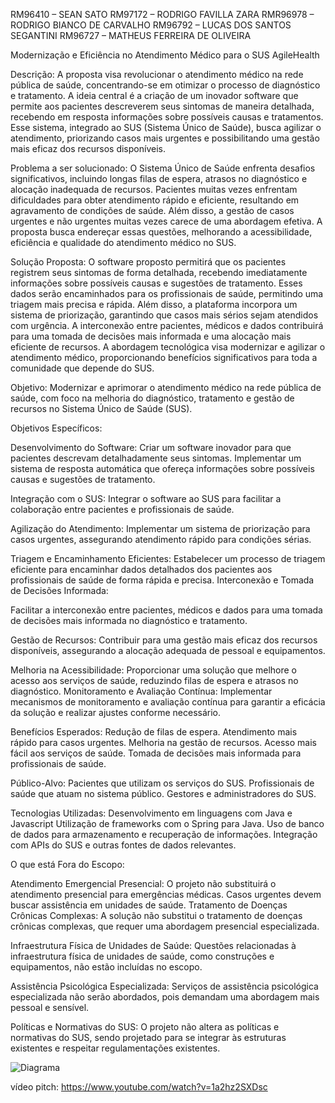 RM96410 – SEAN SATO
RM97172 – RODRIGO FAVILLA ZARA
RMR96978 – RODRIGO BIANCO DE CARVALHO
RM96792 – LUCAS DOS SANTOS SEGANTINI
RM96727 – MATHEUS FERREIRA DE OLIVEIRA



Modernização e Eficiência no Atendimento Médico para o SUS
AgileHealth

Descrição:
A proposta visa revolucionar o atendimento médico na rede pública de saúde, concentrando-se em otimizar o processo de diagnóstico e tratamento. A ideia central é a criação de um inovador software que permite aos pacientes descreverem seus sintomas de maneira detalhada, recebendo em resposta informações sobre possíveis causas e tratamentos. Esse sistema, integrado ao SUS (Sistema Único de Saúde), busca agilizar o atendimento, priorizando casos mais urgentes e possibilitando uma gestão mais eficaz dos recursos disponíveis.

Problema a ser solucionado:
O Sistema Único de Saúde enfrenta desafios significativos, incluindo longas filas de espera, atrasos no diagnóstico e alocação inadequada de recursos. Pacientes muitas vezes enfrentam dificuldades para obter atendimento rápido e eficiente, resultando em agravamento de condições de saúde. Além disso, a gestão de casos urgentes e não urgentes muitas vezes carece de uma abordagem efetiva. A proposta busca endereçar essas questões, melhorando a acessibilidade, eficiência e qualidade do atendimento médico no SUS.

Solução Proposta:
O software proposto permitirá que os pacientes registrem seus sintomas de forma detalhada, recebendo imediatamente informações sobre possíveis causas e sugestões de tratamento. Esses dados serão encaminhados para os profissionais de saúde, permitindo uma triagem mais precisa e rápida. Além disso, a plataforma incorpora um sistema de priorização, garantindo que casos mais sérios sejam atendidos com urgência. A interconexão entre pacientes, médicos e dados contribuirá para uma tomada de decisões mais informada e uma alocação mais eficiente de recursos. A abordagem tecnológica visa modernizar e agilizar o atendimento médico, proporcionando benefícios significativos para toda a comunidade que depende do SUS.






Objetivo:
Modernizar e aprimorar o atendimento médico na rede pública de saúde, com foco na melhoria do diagnóstico, tratamento e gestão de recursos no Sistema Único de Saúde (SUS).

Objetivos Específicos:

Desenvolvimento do Software:
Criar um software inovador para que pacientes descrevam detalhadamente seus sintomas.
Implementar um sistema de resposta automática que ofereça informações sobre possíveis causas e sugestões de tratamento.

Integração com o SUS:
Integrar o software ao SUS para facilitar a colaboração entre pacientes e profissionais de saúde.

Agilização do Atendimento:
Implementar um sistema de priorização para casos urgentes, assegurando atendimento rápido para condições sérias.

Triagem e Encaminhamento Eficientes:
Estabelecer um processo de triagem eficiente para encaminhar dados detalhados dos pacientes aos profissionais de saúde de forma rápida e precisa.
Interconexão e Tomada de Decisões Informada:

Facilitar a interconexão entre pacientes, médicos e dados para uma tomada de decisões mais informada no diagnóstico e tratamento.

Gestão de Recursos:
Contribuir para uma gestão mais eficaz dos recursos disponíveis, assegurando a alocação adequada de pessoal e equipamentos.

Melhoria na Acessibilidade:
Proporcionar uma solução que melhore o acesso aos serviços de saúde, reduzindo filas de espera e atrasos no diagnóstico.
Monitoramento e Avaliação Contínua:
Implementar mecanismos de monitoramento e avaliação contínua para garantir a eficácia da solução e realizar ajustes conforme necessário.

Benefícios Esperados:
Redução de filas de espera.
Atendimento mais rápido para casos urgentes.
Melhoria na gestão de recursos.
Acesso mais fácil aos serviços de saúde.
Tomada de decisões mais informada para profissionais de saúde.

Público-Alvo:
Pacientes que utilizam os serviços do SUS.
Profissionais de saúde que atuam no sistema público.
Gestores e administradores do SUS.

Tecnologias Utilizadas:
Desenvolvimento em linguagens com Java e Javascript
Utilização de frameworks com o Spring para Java.
Uso de banco de dados para armazenamento e recuperação de informações.
Integração com APIs do SUS e outras fontes de dados relevantes.

O que está Fora do Escopo:

Atendimento Emergencial Presencial:
O projeto não substituirá o atendimento presencial para emergências médicas. Casos urgentes devem buscar assistência em unidades de saúde.
Tratamento de Doenças Crônicas Complexas:
A solução não substitui o tratamento de doenças crônicas complexas, que requer uma abordagem presencial especializada.

Infraestrutura Física de Unidades de Saúde:
Questões relacionadas à infraestrutura física de unidades de saúde, como construções e equipamentos, não estão incluídas no escopo.

Assistência Psicológica Especializada:
Serviços de assistência psicológica especializada não serão abordados, pois demandam uma abordagem mais pessoal e sensível.

Políticas e Normativas do SUS:
O projeto não altera as políticas e normativas do SUS, sendo projetado para se integrar às estruturas existentes e respeitar regulamentações existentes.





![Diagrama](https://github.com/Seato2/Global-Solution---Java/assets/91990787/3aaf24b3-9f25-4deb-986f-82c2f916cfd6)

vídeo pitch: https://www.youtube.com/watch?v=1a2hz2SXDsc

